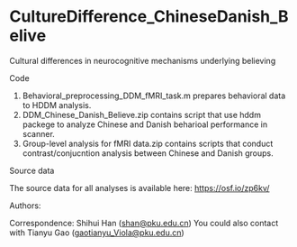 # CultureDifference_ChineseDanish_Belive

Cultural differences in neurocognitive mechanisms underlying believing

Code

1. Behavioral_preprocessing_DDM_fMRI_task.m prepares behavioral data to HDDM analysis.
2. DDM_Chinese_Danish_Believe.zip contains script that use hddm packege to analyze Chinese and Danish beharioal performance in scanner.
3. Group-level analysis for fMRI data.zip contains scripts that conduct contrast/conjucntion analysis between Chinese and Danish groups.

Source data

The source data for all analyses  is available here: https://osf.io/zp6kv/


Authors:

Correspondence: Shihui Han (shan@pku.edu.cn)
You could also contact with Tianyu Gao (gaotianyu_Viola@pku.edu.cn)
